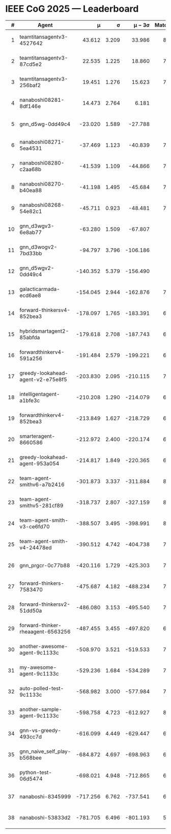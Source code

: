 # IEEE CoG 2025 — Leaderboard

| # | Agent | μ | σ | μ − 3σ | Matches | Updated |
|---:|---|---:|---:|---:|---:|---|
| 1 | teamtitansagentv3-4527642 | 43.612 | 3.209 | 33.986 | 8096 | 2025-08-30 17:30 |
| 2 | teamtitansagentv3-87cd5e2 | 22.535 | 1.225 | 18.860 | 7398 | 2025-08-30 17:30 |
| 3 | teamtitansagentv3-256baf2 | 19.451 | 1.276 | 15.623 | 7774 | 2025-08-30 17:30 |
| 4 | nanaboshi08281-8df146e | 14.473 | 2.764 | 6.181 | 296 | 2025-08-30 17:30 |
| 5 | gnn_d5wg-0dd49c4 | -23.020 | 1.589 | -27.788 | 160 | 2025-08-30 17:30 |
| 6 | nanaboshi08271-5ea4531 | -37.469 | 1.123 | -40.839 | 7998 | 2025-08-30 17:30 |
| 7 | nanaboshi08280-c2aa68b | -41.539 | 1.109 | -44.866 | 7458 | 2025-08-30 17:30 |
| 8 | nanaboshi08270-b40ea88 | -41.198 | 1.495 | -45.684 | 7860 | 2025-08-30 17:30 |
| 9 | nanaboshi08268-54e82c1 | -45.711 | 0.923 | -48.481 | 7500 | 2025-08-30 17:30 |
| 10 | gnn_d3wgv3-6e8ab77 | -63.280 | 1.509 | -67.807 | 178 | 2025-08-30 17:30 |
| 11 | gnn_d3wogv2-7bd33bb | -94.797 | 3.796 | -106.186 | 276 | 2025-08-30 17:30 |
| 12 | gnn_d5wgv2-0dd49c4 | -140.352 | 5.379 | -156.490 | 246 | 2025-08-30 17:30 |
| 13 | galacticarmada-ecd6ae8 | -154.045 | 2.944 | -162.876 | 7400 | 2025-08-30 17:30 |
| 14 | forward-thinkersv4-852bea3 | -178.097 | 1.765 | -183.391 | 6252 | 2025-08-30 17:30 |
| 15 | hybridsmartagent2-85abfda | -179.618 | 2.708 | -187.743 | 6721 | 2025-08-30 17:30 |
| 16 | forwardthinkerv4-591a256 | -191.484 | 2.579 | -199.221 | 6498 | 2025-08-30 17:30 |
| 17 | greedy-lookahead-agent-v2-e75e8f5 | -203.830 | 2.095 | -210.115 | 7876 | 2025-08-30 17:30 |
| 18 | intelligentagent-a1bfe3c | -210.208 | 1.290 | -214.079 | 6614 | 2025-08-30 17:30 |
| 19 | forwardthinkerv4-852bea3 | -213.849 | 1.627 | -218.729 | 6548 | 2025-08-30 17:30 |
| 20 | smarteragent-8660586 | -212.972 | 2.400 | -220.174 | 6267 | 2025-08-30 17:30 |
| 21 | greedy-lookahead-agent-953a054 | -214.817 | 1.849 | -220.365 | 6964 | 2025-08-30 17:30 |
| 22 | team-agent-smithv6-a7b2416 | -301.873 | 3.337 | -311.884 | 8020 | 2025-08-30 17:30 |
| 23 | team-agent-smithv5-281cf89 | -318.737 | 2.807 | -327.159 | 8060 | 2025-08-30 17:30 |
| 24 | team-agent-smith-v3-ce6fd70 | -388.507 | 3.495 | -398.991 | 8718 | 2025-08-30 17:30 |
| 25 | team-agent-smith-v4-24478ed | -390.512 | 4.742 | -404.738 | 7518 | 2025-08-30 17:30 |
| 26 | gnn_prgcr-0c77b88 | -420.116 | 1.729 | -425.303 | 7130 | 2025-08-30 17:30 |
| 27 | forward-thinkers-7583470 | -475.687 | 4.182 | -488.234 | 7740 | 2025-08-30 17:30 |
| 28 | forward-thinkersv2-51dd50a | -486.080 | 3.153 | -495.540 | 7068 | 2025-08-30 17:30 |
| 29 | forward-thinker-rheaagent-6563256 | -487.455 | 3.455 | -497.820 | 6788 | 2025-08-30 17:30 |
| 30 | another-awesome-agent-9c1133c | -508.970 | 3.521 | -519.533 | 7360 | 2025-08-30 17:30 |
| 31 | my-awesome-agent-9c1133c | -529.236 | 1.684 | -534.289 | 7580 | 2025-08-30 17:30 |
| 32 | auto-polled-test-9c1133c | -568.982 | 3.000 | -577.984 | 7900 | 2025-08-30 17:30 |
| 33 | another-sample-agent-9c1133c | -598.758 | 4.723 | -612.927 | 8000 | 2025-08-30 17:30 |
| 34 | gnn-vs-greedy-493cc7d | -616.099 | 4.449 | -629.447 | 6640 | 2025-08-30 17:30 |
| 35 | gnn_naive_self_play-b568bee | -684.872 | 4.697 | -698.963 | 6560 | 2025-08-30 17:30 |
| 36 | python-test-06d5474 | -698.021 | 4.948 | -712.865 | 6650 | 2025-08-30 17:30 |
| 37 | nanaboshi-8345999 | -717.256 | 6.762 | -737.541 | 6830 | 2025-08-30 17:30 |
| 38 | nanaboshi-53833d2 | -781.705 | 6.496 | -801.193 | 5910 | 2025-08-30 17:30 |
